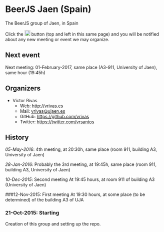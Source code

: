 # BeerJS Jaen (Spain)

The BeerJS group of Jaen, in Spain

Click the <img src="http://beerjs.github.io/sf/assets/watch.png" height="18"> button (top and left in this same page) 
and you will be notified about any new meeting or event we may organize.

## Next event
Next meeting: 01-February-2017, same place (A3-911, University of Jaen), same hour (19:45h)

## Organizers

* Víctor Rivas
  * Web: http://vrivas.es
  * Mail: vrivas@ujaen.es
  * GitHub: https://github.com/vrivas
  * Twitter: https://twitter.com/vrsantos

## History
*05-May-2016*: 4th meeting, at 20:30h, same place (room 911, building A3, University of Jaen)


*28-Jan-2016*: Probably the 3rd meeting, at 19:45h, same place (room 911, building A3, University of Jaen)

*10-Dec-2015*: Second meeting
At 19:45 hours, at room 911 of building A3 (University of Jaen)

###12-Nov-2015: First meeting
At 19:30 hours, at some place (to be determined) of the building A3 of UJA

### 21-Oct-2015: Starting
Creation of this group and setting up the repo.

